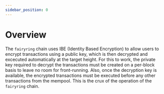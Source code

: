 ```yaml
---
sidebar_position: 0
---
```


# Overview

The `fairyring` chain uses IBE (Identity Based Encryption) to allow users to encrypt transactions using a public key,
which is then decrypted and excecuted automatically at the target height.
For this to work, the private key required to decrypt the transactions must be created on a per-block basis to leave no room for front-running.
Also, once the decryption key is available, the encrypted transactions must be executed before any other transactions from the mempool.
This is the crux of the operation of the `fairyring` chain.
